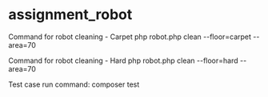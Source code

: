 # assignment_robot

Command for robot cleaning - Carpet
php robot.php clean --floor=carpet --area=70

Command for robot cleaning - Hard
php robot.php clean --floor=hard --area=70

Test case run command: composer test

